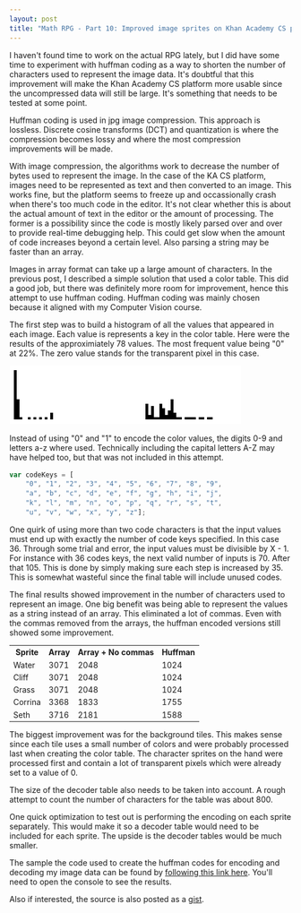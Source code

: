 ```yaml
---
layout: post
title: "Math RPG - Part 10: Improved image sprites on Khan Academy CS platform"
---
```


I haven't found time to work on the actual RPG lately, but I did have some time to experiment with huffman coding as a way to shorten the number of characters used to represent the image data. It's doubtful that this improvement will make the Khan Academy CS platform more usable since the uncompressed data will still be large. It's something that needs to be tested at some point.

Huffman coding is used in jpg image compression. This approach is lossless. Discrete cosine transforms (DCT) and quantization is where the compression becomes lossy and where the most compression improvements will be made.

With image compression, the algorithms work to decrease the number of bytes used to represent the image. In the case of the KA CS platform, images need to be represented as text and then converted to an image. This works fine, but the platform seems to freeze up and occassionally crash when there's too much code in the editor. It's not clear whether this is about the actual amount of text in the editor or the amount of processing. The former is a possibility since the code is mostly likely parsed over and over to provide real-time debugging help. This could get slow when the amount of code increases beyond a certain level. Also parsing a string may be faster than an array.

Images in array format can take up a large amount of characters. In the previous post, I described a simple solution that used a color table. This did a good job, but there was definitely more room for improvement, hence this attempt to use huffman coding. Huffman coding was mainly chosen because it aligned with my Computer Vision course.

The first step was to build a histogram of all the values that appeared in each image. Each value is represents a key in the color table. Here were the results of the approximiately 78 values. The most frequent value being "0" at 22%. The zero value stands for the transparent pixel in this case.

![Pixel histogram count](/images/histogram.png)

Instead of using "0" and "1" to encode the color values, the digits 0-9 and letters a-z where used. Technically including the capital letters A-Z may have helped too, but that was not included in this attempt.

```js
var codeKeys = [
    "0", "1", "2", "3", "4", "5", "6", "7", "8", "9",
    "a", "b", "c", "d", "e", "f", "g", "h", "i", "j",
    "k", "l", "m", "n", "o", "p", "q", "r", "s", "t",
    "u", "v", "w", "x", "y", "z"];
```

One quirk of using more than two code characters is that the input values must end up with exactly the number of code keys specified. In this case 36. Through some trial and error, the input values must be divisible by X - 1. For instance with 36 codes keys, the next valid number of inputs is 70. After that 105. This is done by simply making sure each step is increased by 35. This is somewhat wasteful since the final table will include unused codes.

The final results showed improvement in the number of characters used to represent an image. One big benefit was being able to represent the values as a string instead of an array. This eliminated a lot of commas. Even with the commas removed from the arrays, the huffman encoded versions still showed some improvement.

<table>
    <tr>
        <th>Sprite</th>
        <th>Array</th>
        <th>Array + No commas</th>
        <th>Huffman</th>
    </tr>
    <tr>
        <td>Water</td>
        <td>3071</td>
        <td>2048</td>
        <td>1024</td>
    </tr>
    <tr>
        <td>Cliff</td>
        <td>3071</td>
        <td>2048</td>
        <td>1024</td>
    </tr>
    <tr>
        <td>Grass</td>
        <td>3071</td>
        <td>2048</td>
        <td>1024</td>
    </tr>
    <tr>
        <td>Corrina</td>
        <td>3368</td>
        <td>1833</td>
        <td>1755</td>
    </tr>
    <tr>
        <td>Seth</td>
        <td>3716</td>
        <td>2181</td>
        <td>1588</td>
    </tr>
</table>

The biggest improvement was for the background tiles. This makes sense since each tile uses a small number of colors and were probably processed last when creating the color table. The character sprites on the hand were processed first and contain a lot of transparent pixels which were already set to a value of 0.

The size of the decoder table also needs to be taken into account. A rough attempt to count the number of characters for the table was about 800.

One quick optimization to test out is performing the encoding on each sprite separately. This would make it so a decoder table would need to be included for each sprite. The upside is the decoder tables would be much smaller.

The sample the code used to create the huffman codes for encoding and decoding my image data can be found by [following this link here](/projects/huffman). You'll need to open the console to see the results.

Also if interested, the source is also posted as a [gist](https://gist.github.com/richard-to/9480974).
